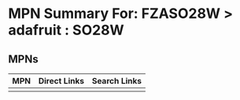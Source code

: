 



# MPN Summary For: FZASO28W > adafruit : SO28W

## MPNs
  

|MPN|Direct Links|Search Links|
| :--- | :--- | :--- |
||||
